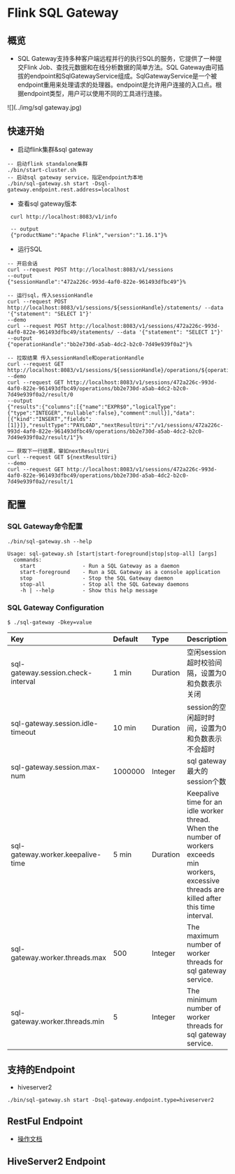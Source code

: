 # Flink SQL Gateway

## 概览

* SQL Gateway支持多种客户端远程并行的执行SQL的服务，它提供了一种提交Flink Job、查找元数据和在线分析数据的简单方法。SQL Gateway由可插拔的endpoint和SqlGatewayService组成。SqlGatewayService是一个被endpoint重用来处理请求的处理器。endpoint是允许用户连接的入口点。根据endpoint类型，用户可以使用不同的工具进行连接。

![](../img/sql gateway.jpg)

## 快速开始

* 启动flink集群&sql gateway

```shell
-- 启动flink standalone集群
./bin/start-cluster.sh
-- 启动sql gateway service，指定endpoint为本地
./bin/sql-gateway.sh start -Dsql-gateway.endpoint.rest.address=localhost
```

* 查看sql gateway版本

```shell
 curl http://localhost:8083/v1/info
 
 -- output
 {"productName":"Apache Flink","version":"1.16.1"}%
```

* 运行SQL

```shell
-- 开启会话
curl --request POST http://localhost:8083/v1/sessions
--output
{"sessionHandle":"472a226c-993d-4af0-822e-961493dfbc49"}%

-- 运行sql，传入sessionHandle
curl --request POST http://localhost:8083/v1/sessions/${sessionHandle}/statements/ --data '{"statement": "SELECT 1"}'
--demo
curl --request POST http://localhost:8083/v1/sessions/472a226c-993d-4af0-822e-961493dfbc49/statements/ --data '{"statement": "SELECT 1"}'
--output
{"operationHandle":"bb2e730d-a5ab-4dc2-b2c0-7d49e939f0a2"}%

-- 拉取结果 传入sessionHandle和operationHandle
curl --request GET http://localhost:8083/v1/sessions/${sessionHandle}/operations/${operationHandle}/result/0
--demo
curl --request GET http://localhost:8083/v1/sessions/472a226c-993d-4af0-822e-961493dfbc49/operations/bb2e730d-a5ab-4dc2-b2c0-7d49e939f0a2/result/0
--output
{"results":{"columns":[{"name":"EXPR$0","logicalType":{"type":"INTEGER","nullable":false},"comment":null}],"data":[{"kind":"INSERT","fields":[1]}]},"resultType":"PAYLOAD","nextResultUri":"/v1/sessions/472a226c-993d-4af0-822e-961493dfbc49/operations/bb2e730d-a5ab-4dc2-b2c0-7d49e939f0a2/result/1"}%

—— 获取下一行结果，窜如nextResultUri
curl --request GET ${nextResultUri}
--demo
curl --request GET http://localhost:8083/v1/sessions/472a226c-993d-4af0-822e-961493dfbc49/operations/bb2e730d-a5ab-4dc2-b2c0-7d49e939f0a2/result/1

```

## 配置

### SQL Gateway命令配置

```shell
./bin/sql-gateway.sh --help

Usage: sql-gateway.sh [start|start-foreground|stop|stop-all] [args]
  commands:
    start               - Run a SQL Gateway as a daemon
    start-foreground    - Run a SQL Gateway as a console application
    stop                - Stop the SQL Gateway daemon
    stop-all            - Stop all the SQL Gateway daemons
    -h | --help         - Show this help message
```

### SQL Gateway Configuration

```shell
$ ./sql-gateway -Dkey=value
```

| Key                                | Default | Type     | Description                                                  |
| :--------------------------------- | :------ | :------- | :----------------------------------------------------------- |
| sql-gateway.session.check-interval | 1 min   | Duration | 空闲session超时校验间隔，设置为0和负数表示关闭               |
| sql-gateway.session.idle-timeout   | 10 min  | Duration | session的空闲超时时间，设置为0和负数表示不会超时             |
| sql-gateway.session.max-num        | 1000000 | Integer  | sql gateway最大的session个数                                 |
| sql-gateway.worker.keepalive-time  | 5 min   | Duration | Keepalive time for an idle worker thread. When the number of workers exceeds min workers, excessive threads are killed after this time interval. |
| sql-gateway.worker.threads.max     | 500     | Integer  | The maximum number of worker threads for sql gateway service. |
| sql-gateway.worker.threads.min     | 5       | Integer  | The minimum number of worker threads for sql gateway service. |

## 支持的Endpoint

* hiveserver2

```shell
./bin/sql-gateway.sh start -Dsql-gateway.endpoint.type=hiveserver2
```

## RestFul Endpoint

* [操作文档](https://nightlies.apache.org/flink/flink-docs-release-1.16/zh/docs/dev/table/sql-gateway/rest/)

## HiveServer2 Endpoint
